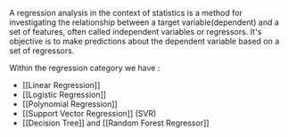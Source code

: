 A regression analysis in the context of statistics is a method for investigating the relationship between a target variable(dependent) and a set of features, often called independent variables or regressors. 
It's objective is to make predictions about the dependent variable based on a set of regressors.

Within the regression category we have :

- [[Linear Regression]]
- [[Logistic Regression]]
- [[Polynomial Regression]]
- [[Support Vector Regression]] (SVR)
- [[Decision Tree]] and [[Random Forest Regressor]]
